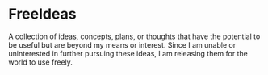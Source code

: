 # FreeIdeas
A collection of ideas, concepts, plans, or thoughts that have the potential to be useful but are beyond my means or interest. Since I am unable or uninterested in further pursuing these ideas, I am releasing them for the world to use freely. 
